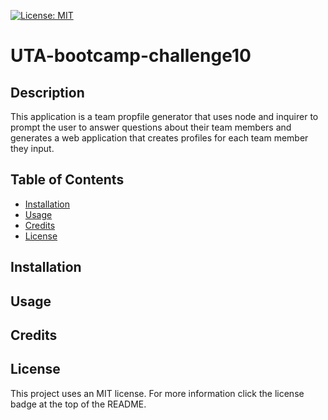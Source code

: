 [![License: MIT](https://img.shields.io/badge/License-MIT-yellow.svg)](https://opensource.org/licenses/MIT)
# UTA-bootcamp-challenge10
## Description 
This application is a team propfile generator that uses node and inquirer to prompt the user to answer questions about their team members and generates a web application that creates profiles for each team member they input.
## Table of Contents
- [Installation](#installation)
- [Usage](#usage)
- [Credits](#credits)
- [License](#license)
## Installation

## Usage

## Credits

## License
This project uses an MIT license. For more information click the license badge at the top of the README.